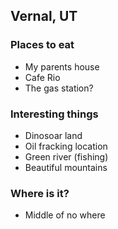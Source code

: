 ## Vernal, UT

### Places to eat

- My parents house
- Cafe Rio
- The gas station?

### Interesting things

- Dinosoar land
- Oil fracking location
- Green river (fishing)
- Beautiful mountains

### Where is it?

- Middle of no where
